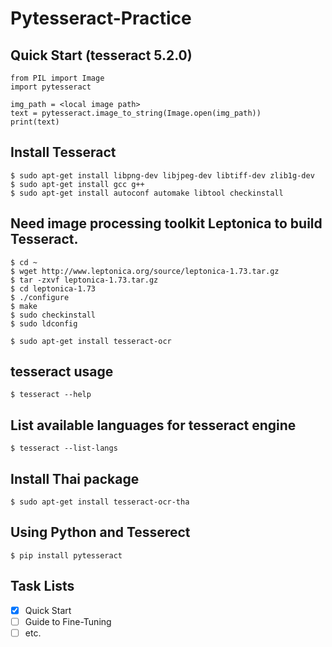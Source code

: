 # Pytesseract-Practice
## Quick Start (tesseract 5.2.0)
    from PIL import Image
    import pytesseract

    img_path = <local image path>
    text = pytesseract.image_to_string(Image.open(img_path))
    print(text)

## Install Tesseract
    $ sudo apt-get install libpng-dev libjpeg-dev libtiff-dev zlib1g-dev  
    $ sudo apt-get install gcc g++  
    $ sudo apt-get install autoconf automake libtool checkinstall 

## Need image processing toolkit Leptonica to build Tesseract.
    $ cd ~  
    $ wget http://www.leptonica.org/source/leptonica-1.73.tar.gz  
    $ tar -zxvf leptonica-1.73.tar.gz  
    $ cd leptonica-1.73  
    $ ./configure  
    $ make  
    $ sudo checkinstall  
    $ sudo ldconfig  

    $ sudo apt-get install tesseract-ocr  

## tesseract usage
    $ tesseract --help

## List available languages for tesseract engine
    $ tesseract --list-langs

## Install Thai package
    $ sudo apt-get install tesseract-ocr-tha

## Using Python and Tesserect
    $ pip install pytesseract

## Task Lists
- [x] Quick Start
- [ ] Guide to Fine-Tuning
- [ ] etc.
